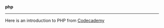 **php**

------------

Here is an introduction to PHP from [Codecademy](https://www.codecademy.com/learn/php)
